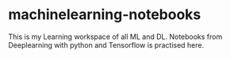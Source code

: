 # machinelearning-notebooks

This is my Learning workspace of all ML and DL. 
Notebooks from Deeplearning with python and Tensorflow is practised here.
